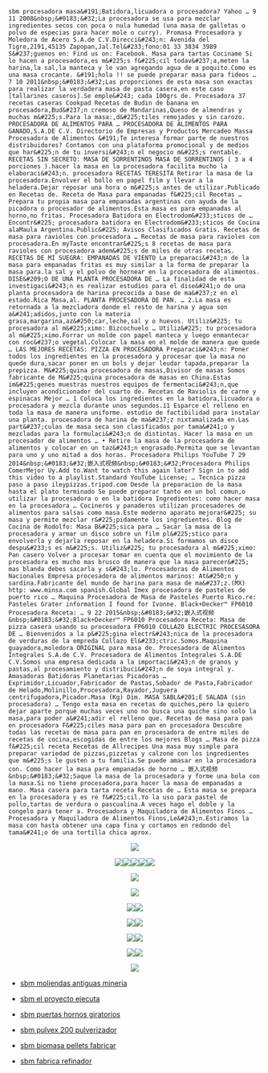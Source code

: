 
```
sbm procesadora masa&#191;Batidora,licuadora o procesadora? Yahoo … 9 11 2008&nbsp;&#0183;&#32;La procesadora se usa para mezclar ingredientes secos con poca o nula humedad (una masa de galletas o polvo de especias para hacer mole o curry). Promasa Procesadora y Moledora de Acero S.A.de C.V.Direcci&#243;n: Avenida del Tigre,2191,45135 Zapopan,Jal.Tel&#233;fono:01 33 3834 3989 S&#237;guenos en: Find us on: Facebook. Masa para tartas Cociname Si lo hacen a procesadora,es m&#225;s f&#225;cil todav&#237;a,meten la harina,la sal,la manteca y le van agregando agua de a poquito.Como es una masa crocante. &#191;hola !! se puede preparar masa para fideos … 7 10 2011&nbsp;&#0183;&#32;Las proporciones de esta masa son exactas para realizar la verdadera masa de pasta casera,en este caso [tallarines caseros].Se emple&#243; cada 100grs de. Procesadora 37 recetas caseras Cookpad Recetas de Budin de banana en procesadora,Bud&#237;n cremoso de Mandarinas,Queso de almendras y muchas m&#225;s.Para la masa:,d&#225;tiles remojados y sin carozo. PROCESADORA DE ALIMENTOS PARA … PROCESADORA DE ALIMENTOS PARA GANADO,S.A.DE C.V. Directorio de Empresas y Productos Mercadeo Massa Procesadora de Alimentos &#191;Te interesa formar parte de nuestros distribuidores? Contamos con una plataforma promocional y de medios que har&#225;n de tu inversi&#243;n el negocio m&#225;s rentable. RECETAS SIN SECRETO: MASA DE SORRENTINOS MASA DE SORRENTINOS ( 3 a 4 porciones ).hacer la masa en la procesadora facilita mucho la elaboraci&#243;n. procesadora RECETAS TERESITA Retirar la masa de la procesadora.Envolver el bollo en papel film y llevar a la heladera.Dejar reposar una hora o m&#225;s antes de utilizar.Publicado en Recetas de. Receta de Masa para empanadas f&#225;cil Recetas … Prepara tu propia masa para empanadas argentinas con ayuda de la picadora o procesador de alimentos.Esta masa es para empanadas al horno,no fritas. Procesadora Batidora en Electrodom&#233;sticos de … Encontr&#225; procesadora batidora en Electrodom&#233;sticos de Cocina alaMaula Argentina.Public&#225; Avisos Clasificados Gratis. Recetas de masa para ravioles con procesadora … Recetas de masa para ravioles con procesadora.En myTaste encontrar&#225;s 8 recetas de masa para ravioles con procesadora adem&#225;s de miles de otras recetas. RECETAS DE MI SUEGRA: EMPANADAS DE VIENTO La preparaci&#243;n de la masa para empanadas fritas es muy similar a la forma de preparar la masa para.la sal y el polvo de hornear en la procesadora de alimentos. DISE&#209;O DE UNA PLANTA PROCESADORA DE … La finalidad de esta investigaci&#243;n es realizar estudios para el dise&#241;o de una planta procesadora de harina precocida a base de ma&#237;z en el estado.Rica Masa,al. PLANTA PROCESADORA DE PAN. … 2.La masa es retornada a la mezcladora donde el resto de harina y agua son a&#241;adidos,junto con la materia grasa,margarina,az&#250;car,leche,sal y o huevos. Utiliz&#225; tu procesadora al m&#225;ximo: Bizcochuelo … Utiliz&#225; tu procesadora al m&#225;ximo.Forrar un molde con papel manteca y luego enmantecar con roc&#237;o vegetal.Colocar la masa en el molde de manera que quede … LAS MEJORES RECETAS: PIZZA EN PROCESADORA Preparaci&#243;n: Poner todos los ingredientes en la procesadora y procesar que la masa no quede dura,sacar poner en un bols y dejar leudar tapada,preparar la prepizza. M&#225;quina procesadora de masas,Divisor de masas Somos fabricante de M&#225;quina procesadora de masas en China.Estas im&#225;genes muestras nuestros equipos de fermentaci&#243;n,que incluyen acondicionador del cuarto de. Recetas de Raviolis de carne y espinacas Mejor … 1 Coloca los ingredientes en la batidora,licuadora o procesadora y mezcla durante unos segundos.11 Esparce el relleno en toda la masa de manera uniforme. estudio de factibilidad para instalar una planta. procesadora de harina de ma&#237;z nixtamalizada en.Las part&#237;culas de masa seca son clasificados por tama&#241;o y mezcladas para la formulaci&#243;n de distintas. Hacer la masa en un procesador de alimentos … • Retire la masa de la procesadora de alimentos y colocar en un taz&#243;n engrasado.Permita que se levantan para uno y uno mitad a dos horas. Procesadora Philips YouTube 7 29 2014&nbsp;&#0183;&#32;嵌入式视频&nbsp;&#0183;&#32;Procesadora Philips ComerMejor Uy.Add to.Want to watch this again later? Sign in to add this video to a playlist.Standard YouTube License; … Tecnica pizza paso a paso ileypizzas.tripod.com Desde la preparacion de la masa hasta el plato terminado Se puede preparar tanto en un bol comun,o utilizar la procesadora o en la batidora Ingredientes: como hacer masa en la procesadora … Cocineros y panaderos utilizan procesadores de alimentos para salsas como masa.Este moderno aparato mejorar&#225; su masa y permite mezclar r&#225;pidamente los ingredientes. Blog de Cocina de Rodolfo: Masa B&#225;sica para … Sacar la masa de la procesadora y armar un disco sobre un film pl&#225;stico para envolverla y dejarla reposar en la heladera.Si formamos un disco despu&#233;s es m&#225;s. Utiliz&#225; tu procesadora al m&#225;ximo: Pan casero Volver a procesar tomar en cuenta que el movimiento de la procesadora es mucho mas brusco de manera que la masa parecer&#225; mas blanda debes sacarla y s&#243;lo. Procesadoras de Alimentos Nacionales Empresa procesadora de alimentos marinos: At&#250;n y sardina.Fabricante del mundo de harina para masa de ma&#237;z.(MX) http: www.minsa.com spanish.Global Imex procesadora de pasteles de puerto rico … Maquina Procesadora de Masa de Pasteles Puerto Rico.re: Pasteles Grater information I found for Ivonne. Black+Decker™ FP6010 Procesadora Receta: … 9 22 2015&nbsp;&#0183;&#32;嵌入式视频&nbsp;&#0183;&#32;Black+Decker™ FP6010 Procesadora Receta: Masa de pizza casera usando su procesadora FP6010 COLLAZO ELECTRIC PROCESASORA DE … Bienvenidos a la p&#225;gina electr&#243;nica de la procesadora de verduras de la empreda Collazo El&#233;ctric.Somos.Maquina guayadora,moledora ORIGINAL para masa de. Procesadora de Alimentos Integrales S.A.de C.V. Procesadora de Alimentos Integrales S.A.DE C.V.Somos una empresa dedicada a la importaci&#243;n de granos y pastas,al procesamiento y distribuci&#243;n de soya integral y. Amasadoras Batidoras Planetarias Picadoras … Exprimidor,Licuador,Fabricador de Pastas,Sobador de Pasta,Fabricador de Helado,Molinillo,Procesadora,Rayador,Juguera centrifugadora,Picador.Masa (Kg) Dim. MASA SABL&#201;E SALADA (sin procesadora) … Tengo esta masa en recetas de quiches,pero la quiero dejar aparte porque muchas veces uno no busca una quiche sino solo la masa,para poder a&#241;adir el relleno que. Recetas de masa para pan en procesadora F&#225;ciles masa para pan en procesadora Descubre todas las recetas de masa para pan en procesadora de entre miles de recetas de cocina,escogidas de entre los mejores Blogs … Masa de pizza f&#225;cil receta Recetas de Allrecipes Una masa muy simple para preparar variedad de pizzas,pizzetas y calzone con los ingredientes que m&#225;s le gusten a tu familia.Se puede amasar en la procesadora con. Como hacer la masa para empanadas de horno … 嵌入式视频&nbsp;&#0183;&#32;Saque la masa de la procesadora y forme una bola con la masa.Si no tiene procesadora,para hacer la masa de empanadas a mano. Masa casera para tarta receta Recetas de … Esta masa se prepara en la procesadora y es re f&#225;cil.Yo la uso para pastel de pollo,tartas de verdura o pascualina.A veces hago el doble y la congelo para tener a. Procesadora y Maquiladora de Alimentos Finos … Procesadora y Maquiladora de Alimentos Finos,Le&#243;n.Estiramos la masa con hasta obtener una capa fina y cortamos en redondo del tama&#241;o de una tortilla chica aprox. 
```

<div align="center">

<a href="https://es-crusher.shibang-china.com/github&k=sbm+procesadora+masa"><img src="https://static.shibang-china.com/es/crusher/logo.jpg"></a>

<a href="https://es-crusher.shibang-china.com/github&k=sbm+procesadora+masa"><img src="https://static.shibang-china.com/es/crusher/index.jpg"></a><a href="https://es-crusher.shibang-china.com/material.htmlgithub&k=sbm+procesadora+masa"><img src="https://static.shibang-china.com/es/crusher/material.jpg"></a><a href="https://es-crusher.shibang-china.com/application.htmlgithub&k=sbm+procesadora+masa"><img src="https://static.shibang-china.com/es/crusher/application.jpg"></a><a href="https://es-crusher.shibang-china.com/aboutus.htmlgithub&k=sbm+procesadora+masa"><img src="https://static.shibang-china.com/es/crusher/aboutus.jpg"></a><a href="https://es-crusher.shibang-china.com/contact.htmlgithub&k=sbm+procesadora+masa"><img src="https://static.shibang-china.com/es/crusher/contact.jpg"></a>

<a href="https://es-crusher.shibang-china.com/github&k=sbm+procesadora+masa"><img src="https://static.shibang-china.com/es/crusher/banner.jpg"></a>

<a href="https://swt.shibang-china.com/github&k=sbm+procesadora+masa"><img src="https://static.shibang-china.com/es/crusher/text.jpg"></a>

<a href="https://swt.shibang-china.com/github&k=sbm+procesadora+masa"><img src="https://static.shibang-china.com/es/crusher/chat.jpg"></a><a href="https://es-crusher.shibang-china.com/contact.htmlgithub&k=sbm+procesadora+masa"><img src="https://static.shibang-china.com/es/crusher/message.jpg"></a>

<a href="https://es-crusher.shibang-china.com/products/pe.htmlgithub&k=sbm+procesadora+masa"><img src="https://static.shibang-china.com/es/crusher/pe.jpg"></a><a href="https://es-crusher.shibang-china.com/products/pf.htmlgithub&k=sbm+procesadora+masa"><img src="https://static.shibang-china.com/es/crusher/pf.jpg"></a>

<a href="https://es-crusher.shibang-china.com/products/hpt.htmlgithub&k=sbm+procesadora+masa"><img src="https://static.shibang-china.com/es/crusher/hpt.jpg"></a><a href="https://es-crusher.shibang-china.com/products/vsi.htmlgithub&k=sbm+procesadora+masa"><img src="https://static.shibang-china.com/es/crusher/vsi.jpg"></a>

<a href="https://es-crusher.shibang-china.com/products/klv.htmlgithub&k=sbm+procesadora+masa"><img src="https://static.shibang-china.com/es/crusher/klv.jpg"></a><a href="https://es-crusher.shibang-china.com/products/portable.htmlgithub&k=sbm+procesadora+masa"><img src="https://static.shibang-china.com/es/crusher/portable.jpg"></a>

<a href="https://swt.shibang-china.com/github&k=sbm+procesadora+masa"><img src="https://static.shibang-china.com/es/crusher/case.jpg"></a>

</div>


* [sbm moliendas antiguas mineria](sbm%20moliendas%20antiguas%20mineria.md)

* [sbm el proyecto ejecuta](sbm%20el%20proyecto%20ejecuta.md)

* [sbm puertas hornos giratorios](sbm%20puertas%20hornos%20giratorios.md)

* [sbm pulvex 200 pulverizador](sbm%20pulvex%20200%20pulverizador.md)

* [sbm biomasa pellets fabricar](sbm%20biomasa%20pellets%20fabricar.md)

* [sbm fabrica refinador](sbm%20fabrica%20refinador.md)
